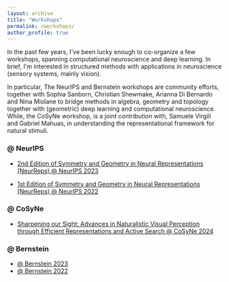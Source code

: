 ```yaml
---
layout: archive
title: "Workshops"
permalink: /workshops/
author_profile: true
---
```


In the past few years, I've been lucky enough to co-organize a few workshops, spanning computational neuroscience and deep learning. In brief, I'm interested in structured methods with applications in neuroscience (sensory systems, mainly vision). 

In particular, The NeurIPS and Bernstein workshops are community efforts, together with Sophia Sanborn, Christian Shewmake, Arianna Di Bernardo and Nina Miolane to bridge methods in algebra, geometry and topology together with (geometric) deep learning and computational neuroscience. While, the CoSyNe workshop, is a joint contribution with, Samuele Virgili and Gabriel Mahuas, in understanding the representational framework for natural stimuli. 


### @ NeurIPS

* [2nd Edition of Symmetry and Geometry  in
Neural Representations (NeurReps) @ NeurIPS 2023]()

* [1st Edition of Symmetry and Geometry  in
Neural Representations (NeurReps) @ NeurIPS 2022]()


### @ CoSyNe

* [Sharpening our Sight: Advances in Naturalistic Visual Perception through Efficient Representations and Active Search @ CoSyNe 2024]()


### @ Bernstein 

* [@ Bernstein 2023]()
* [@ Bernstein 2022]()